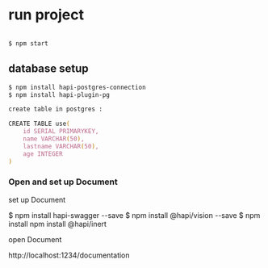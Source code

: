 # run project
```zsh

$ npm start

 ```

 ## database setup

```zsh
$ npm install hapi-postgres-connection
$ npm install hapi-plugin-pg

create table in postgres :

CREATE TABLE use(
    id SERIAL PRIMARYKEY,
    name VARCHAR(50),
    lastname VARCHAR(50),
    age INTEGER
)


```
### Open and set up Document
set up Document


$ npm install hapi-swagger --save
$ npm install @hapi/vision --save
$ npm install npm install @hapi/inert

open Document

http://localhost:1234/documentation


```